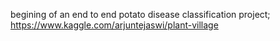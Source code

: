 begining of an end to end potato disease classification project; https://www.kaggle.com/arjuntejaswi/plant-village
